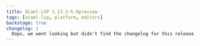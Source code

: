 ```yaml
---
title: OCaml-LSP 1.13.2~5.0preview
tags: [ocaml-lsp, platform, editors]
backstage: true
changelog: |
  Oops, we went looking but didn't find the changelog for this release 🙈
---
```

